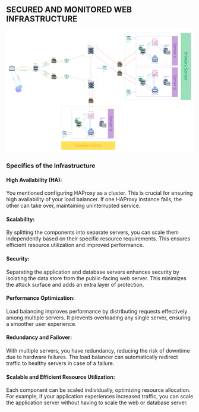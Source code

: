 ## SECURED AND MONITORED WEB INFRASTRUCTURE ##

![](https://github.com/meriembenayad/alx-system_engineering-devops/blob/master/0x09-web_infrastructure_design/3-scale_up.png)

### Specifics of the Infrastructure ###
#### High Availability (HA): ####
You mentioned configuring HAProxy as a cluster. This is crucial for ensuring high availability of your load balancer. If one HAProxy instance fails, the other can take over, maintaining uninterrupted service.

#### Scalability: ####
By splitting the components into separate servers, you can scale them independently based on their specific resource requirements. This ensures efficient resource utilization and improved performance.

#### Security: ####
Separating the application and database servers enhances security by isolating the data store from the public-facing web server. This minimizes the attack surface and adds an extra layer of protection.

#### Performance Optimization: ####
Load balancing improves performance by distributing requests effectively among multiple servers. It prevents overloading any single server, ensuring a smoother user experience.

#### Redundancy and Failover: ####
With multiple servers, you have redundancy, reducing the risk of downtime due to hardware failures. The load balancer can automatically redirect traffic to healthy servers in case of a failure.

#### Scalable and Efficient Resource Utilization: ####
Each component can be scaled individually, optimizing resource allocation. For example, if your application experiences increased traffic, you can scale the application server without having to scale the web or database server.
